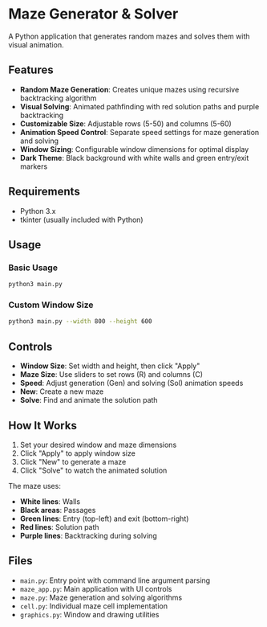 # Maze Generator & Solver

A Python application that generates random mazes and solves them with visual animation.

## Features

- **Random Maze Generation**: Creates unique mazes using recursive backtracking algorithm
- **Visual Solving**: Animated pathfinding with red solution paths and purple backtracking
- **Customizable Size**: Adjustable rows (5-50) and columns (5-60)
- **Animation Speed Control**: Separate speed settings for maze generation and solving
- **Window Sizing**: Configurable window dimensions for optimal display
- **Dark Theme**: Black background with white walls and green entry/exit markers

## Requirements

- Python 3.x
- tkinter (usually included with Python)

## Usage

### Basic Usage
```bash
python3 main.py
```

### Custom Window Size
```bash
python3 main.py --width 800 --height 600
```

## Controls

- **Window Size**: Set width and height, then click "Apply"
- **Maze Size**: Use sliders to set rows (R) and columns (C)
- **Speed**: Adjust generation (Gen) and solving (Sol) animation speeds
- **New**: Create a new maze
- **Solve**: Find and animate the solution path

## How It Works

1. Set your desired window and maze dimensions
2. Click "Apply" to apply window size
3. Click "New" to generate a maze
4. Click "Solve" to watch the animated solution

The maze uses:
- **White lines**: Walls
- **Black areas**: Passages
- **Green lines**: Entry (top-left) and exit (bottom-right)
- **Red lines**: Solution path
- **Purple lines**: Backtracking during solving

## Files

- `main.py`: Entry point with command line argument parsing
- `maze_app.py`: Main application with UI controls
- `maze.py`: Maze generation and solving algorithms
- `cell.py`: Individual maze cell implementation
- `graphics.py`: Window and drawing utilities
